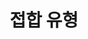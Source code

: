 ---
layout: default
title: 접합 유형
nav_order: 1
permalink: /docs/assemblies/joints/joint_types
parent: 접합
grand_parent: 조립품
---